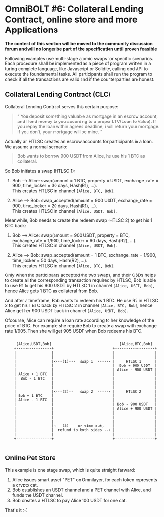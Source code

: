 # OmniBOLT #6: Collateral Lending Contract, online store and more Applications

**The content of this section will be moved to the community discussion forum and will no longer be part of the specification until proven feasible**


Following examples use multi-stage atomic swaps for specific scenarios. Each procedure shall be implemented as a piece of program written in a turing complete language, like Javascript or Solidity, calling obd API to execute the foundamental tasks. All participants shall run the program to check if all the transactions are valid and if the counterparties are honest.  



## Collateral Lending Contract (CLC)
Collateral Lending Contract serves this certain purpose:  

>“
You deposit something valuable as mortgage in an escrow account, and I lend money to you according to a proper LTV(Loan to Value). If you repay the loan within agreed deadline, i will return your mortgage. If you don’t, your mortgage will be mine.
”


Actually an HTLSC creates an escrow accounts for participants in a loan. We assume a normal scenario: 

>Bob wants to borrow 900 USDT from Alice, he use his 1 BTC as collateral. 

So Bob initiates a swap (HTLSC 1):

1) Bob --> Alice: swap(amount = 1 BTC, property = USDT, exchange_rate = 900, time_locker = 30 days, Hash(R1), ...).  
This creates HTLSC in channel `[Alice, BTC, Bob]`.

2) Alice --> Bob: swap_accepted(amount = 900 USDT, exchange_rate = 900, time_locker = 20 days, Hash(R1), ...).  
This creates HTLSC in channel `[Alice, USDT, Bob]`.


Meanwhile, Bob needs to create the redeem swap (HTLSC 2) to get his 1 BTC back:

1) Bob --> Alice: swap(amount = 900 USDT, property = BTC, exchange_rate = 1/900, time_locker = 60 days, Hash(R2), ...).  
This creates HTLSC in channel `[Alice, USDT, Bob]`.

1) Alice --> Bob: swap_accepted(amount = 1 BTC, exchange_rate = 1/900, time_locker = 50 days, Hash(R2), ...).  
This creates HTLSC in channel `[Alice, BTC, Bob]`.

Only when the participants accepted the two swaps, and their OBDs helps to create all the corresponding transaction required by HTLSC, Bob is able to use R1 to get his 900 USDT by HTLSC 1 in channel `[Alice, USDT, Bob]`, hence Alice gets 1 BTC as collateral from Bob. 

And after a timeframe, Bob wants to redeem his 1 BTC. He use R2 in HTLSC 2 to get his 1 BTC back by HTLSC 2 in channel `[Alice, BTC, Bob]`, hence Alice get her 900 USDT back in channel `[Alice, USDT, Bob]`.

Ofcourse, Alice can require a loan rate according to her knowledge of the price of BTC. For example she require Bob to create a swap with exchange rate 1/905. Then she will get 905 USDT when Bob redeems his BTC.

```
                                 
     [Alice,USDT,Bob]                               [Alice,BTC,Bob]
    +----------------+                           +------------------+
    |                |                           |                  |
    |                |                           |                  |
    |                |<---(1)---  swap 1  -----> |     HTLSC 1      |
    |                |                           |  Bob + 900 USDT  |
    |                |                           | Alice - 900 USDT |
    | Alice + 1 BTC  |                           |                  | 
    |  Bob - 1 BTC   |                           |                  |
    |                |                           |                  |
    |                |                           |                  |
    |                |<---(2)--   swap 2  -----> |     HTLSC 2      |
    | Bob + 1 BTC    |                           |                  |
    | Alice - 1 BTC  |                           |                  |
    |                |                           | Bob - 900 USDT   |
    |                |                           | Alice + 900 USDT |
    |                |                           |                  | 
    |                |                           |                  |
    |                |                           |                  |
    |                |<---(3)----or time out,    |                  |
    |                |	refund to both sides --> |                  |
    |                |                           |                  |
    +----------------+                           +------------------+
 
```  



## Online Pet Store

This example is one stage swap, which is quite straight farward:  

1) Alice issues smart asset "PET" on Omnilayer, for each token represents a crypto cat.  
2) Bob establishes an USDT channel and a PET channel with Alice, and funds the USDT channel.  
3) Bob creates a HTLSC to pay Alice 100 USDT for one cat.  

That's it :-)  


